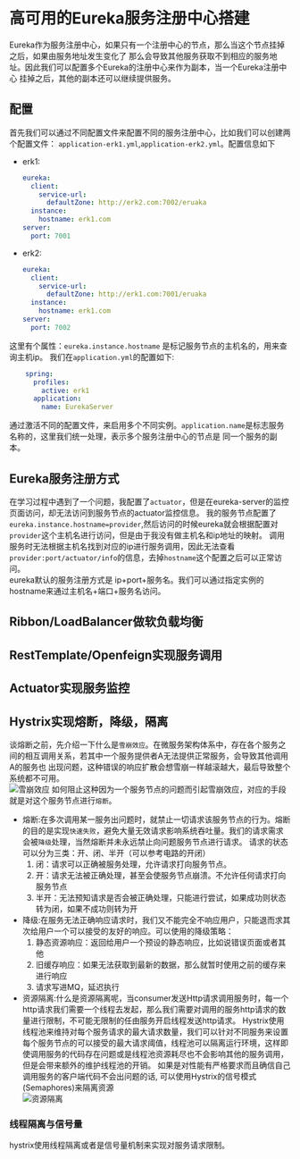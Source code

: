 # 高可用的Eureka服务注册中心搭建
Eureka作为服务注册中心，如果只有一个注册中心的节点，那么当这个节点挂掉之后，如果由服务地址发生变化了
那么会导致其他服务获取不到相应的服务地址。因此我们可以配置多个Eureka的注册中心来作为副本，当一个Eureka注册中心
挂掉之后，其他的副本还可以继续提供服务。

## 配置
首先我们可以通过不同配置文件来配置不同的服务注册中心，比如我们可以创建两个配置文件：
`application-erk1.yml`,`application-erk2.yml`。配置信息如下  
- erk1:
    ```yaml
    eureka:
      client:
        service-url:
          defaultZone: http://erk2.com:7002/eruaka
      instance:
        hostname: erk1.com
    server:
      port: 7001
    ```

- erk2:
    ```yaml
    eureka:
      client:
        service-url:
          defaultZone: http://erk1.com:7001/eruaka
      instance:
        hostname: erk1.com
    server:
      port: 7002
    ```

这里有个属性：`eureka.instance.hostname` 是标记服务节点的主机名的，用来查询主机ip。
我们在`application.yml`的配置如下:
```yaml
    spring:
      profiles:
        active: erk1
      application:
        name: EurekaServer
```
 通过激活不同的配置文件，来启用多个不同实例。`application.name`是标志服务名称的，这里我们统一处理，表示多个服务注册中心的节点是
 同一个服务的副本。
 
 ## Eureka服务注册方式
 在学习过程中遇到了一个问题，我配置了`actuator`，但是在eureka-server的监控页面访问，却无法访问到服务节点的actuator监控信息。
 我的服务节点配置了`eureka.instance.hostname=provider`,然后访问的时候eureka就会根据配置对 `provider`这个主机名进行访问，但是由于我没有做主机名和ip地址的映射。
 调用服务时无法根据主机名找到对应的ip进行服务调用，因此无法查看 `provider:port/actuator/info`的信息，去掉`hostname`这个配置之后可以正常访问。  
  eureka默认的服务注册方式是 ip+port+服务名。我们可以通过指定实例的hostname来通过主机名+端口+服务名访问。
 ## Ribbon/LoadBalancer做软负载均衡
 ## RestTemplate/Openfeign实现服务调用
 ## Actuator实现服务监控
 ## Hystrix实现熔断，降级，隔离
 谈熔断之前，先介绍一下什么是`雪崩效应`。在微服务架构体系中，存在各个服务之间的相互调用关系，若其中一个服务提供者A无法提供正常服务，会导致其他调用A的服务也
 出现问题，这种错误的响应扩散会想雪崩一样越滚越大，最后导致整个系统都不可用。  
 ![雪崩效应](..\img\雪崩效应.PNG)
 如何阻止这种因为一个服务节点的问题而引起雪崩效应，对应的手段就是对这个服务节点进行`熔断`。
 - 熔断:在多次调用某一服务出问题时，就禁止一切请求该服务节点的行为。熔断的目的是实现`快速失败`，避免大量无效请求影响系统吞吐量。我们的请求需求会被`降级`处理，当然熔断并未永远禁止向问题服务节点进行请求。
 请求的状态可以分为三类：开、闭、半开（可以参考电路的开闭）
   1. 闭：请求可以正确被服务处理，允许请求打向服务节点。
   2. 开：请求无法被正确处理，甚至会使服务节点崩溃。不允许任何请求打向服务节点
   3. 半开：无法预知请求是否会被正确处理，只能进行尝试，如果成功则状态转为闭，如果不成功则转为开
 - 降级:在服务无法正确响应请求时，我们又不能完全不响应用户，只能退而求其次给用户一个可以接受的友好的响应。可以使用的降级策略：
    1. 静态资源响应：返回给用户一个预设的静态响应，比如说错误页面或者其他
    2. 旧缓存响应：如果无法获取到最新的数据，那么就暂时使用之前的缓存来进行响应
    3. 请求写进MQ，延迟执行
 - 资源隔离:什么是资源隔离呢，当consumer发送Http请求调用服务时，每一个http请求我们需要一个线程去发起，那么我们需要对调用的服务http请求的数量进行限制，不可能无限制的任由服务开启线程发送http请求。
 Hystrix使用线程池来维持对每个服务请求的最大请求数量，我们可以针对不同服务来设置每个服务节点的可以接受的最大请求阈值，线程池可以隔离运行环境，这样即使调用服务的代码存在问题或是线程池资源耗尽也不会影响其他的服务调用，但是会带来额外的维护线程池的开销。
 如果是对性能有严格要求而且确信自己调用服务的客户端代码不会出问题的话, 
 可以使用Hystrix的信号模式(Semaphores)来隔离资源  
 ![资源隔离](..\img\资源隔离.PNG)
 
 ### 线程隔离与信号量
 hystrix使用线程隔离或者是信号量机制来实现对服务请求限制。
 
